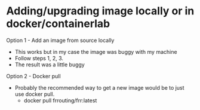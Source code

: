 # Adding/upgrading image locally or in docker/containerlab

Option 1 - Add an image from source locally
 - This works but in my case the image was buggy with my machine
 - Follow steps 1, 2, 3.
 - The result was a little buggy

Option 2 - Docker pull
 - Probably the recommended way to get a new image would be to just use docker pull. 
   - docker pull frrouting/frr:latest

